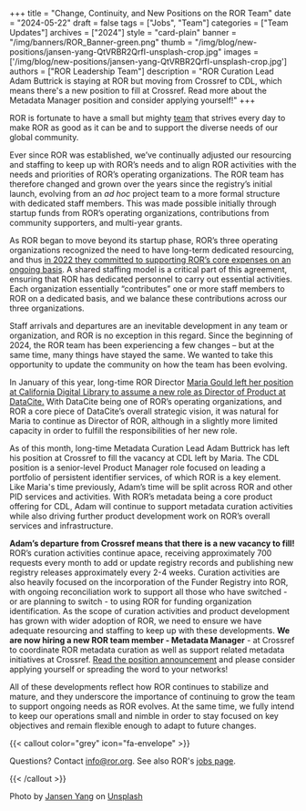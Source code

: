 +++
title = "Change, Continuity, and New Positions on the ROR Team"
date = "2024-05-22"
draft = false
tags = ["Jobs", "Team"]
categories = ["Team Updates"]
archives = ["2024"]
style = "card-plain"
banner = "/img/banners/ROR_Banner-green.png"
thumb = "/img/blog/new-positions/jansen-yang-QtVRBR2QrfI-unsplash-crop.jpg"
images = ['/img/blog/new-positions/jansen-yang-QtVRBR2QrfI-unsplash-crop.jpg']
authors = ["ROR Leadership Team"]
description = "ROR Curation Lead Adam Buttrick is staying at ROR but moving from Crossref to CDL, which means there's a new position to fill at Crossref. Read more about the Metadata Manager position and consider applying yourself!"
+++

ROR is fortunate to have a small but mighty [team](/about/team/#core-team) that strives every day to make ROR as good as it can be and to support the diverse needs of our global community. 

Ever since ROR was established, we’ve continually adjusted our resourcing and staffing to keep up with ROR’s needs and to align ROR activities with the needs and priorities of ROR’s operating organizations. The ROR team has therefore changed and grown over the years since the registry’s initial launch, evolving from an _ad hoc_ project team to a more formal structure with dedicated staff members. This was made possible initially through startup funds from ROR’s operating organizations, contributions from community supporters, and multi-year grants. 

As ROR began to move beyond its startup phase, ROR’s three operating organizations recognized the need to have long-term dedicated resourcing, and thus [in 2022 they committed to supporting ROR’s core expenses on an ongoing basis](https://ror.org/blog/2022-10-10-strengthening-sustainability/). A shared staffing model is a critical part of this agreement, ensuring that ROR has dedicated personnel to carry out essential activities. Each organization essentially “contributes” one or more staff members to ROR on a dedicated basis, and we balance these contributions across our three organizations. 

Staff arrivals and departures are an inevitable development in any team or organization, and ROR is no exception in this regard. Since the beginning of 2024, the ROR team has been experiencing a few changes – but at the same time, many things have stayed the same. We wanted to take this opportunity to update the community on how the team has been evolving. 

In January of this year, long-time ROR Director [Maria Gould left her position at California Digital Library to assume a new role as Director of Product at DataCite.](https://datacite.org/blog/welcome-maria-gould-datacites-new-product-director/) With DataCite being one of ROR’s operating organizations, and ROR a core piece of DataCite’s overall strategic vision, it was natural for Maria to continue as Director of  ROR, although in a slightly more limited capacity in order to fulfill the responsibilities of her new role. 

As of this month, long-time Metadata Curation Lead Adam Buttrick has left his position at Crossref to fill the vacancy at CDL left by Maria. The CDL position is a senior-level Product Manager role focused on leading a portfolio of persistent identifier services, of which ROR is a key element. Like Maria's time previously, Adam’s time will be split across ROR and other PID services and activities. With ROR’s metadata being a core product offering for CDL, Adam will continue to support metadata curation activities while also driving further product development work on ROR’s overall services and infrastructure. 

**Adam’s departure from Crossref means that there is a new vacancy to fill!** ROR’s curation activities continue apace, receiving approximately 700 requests every month to add or update registry records and publishing new registry releases approximately every 2-4 weeks. Curation activities are also heavily focused on the incorporation of the Funder Registry into ROR, with ongoing reconciliation work to support all those who have switched - or are planning to switch - to using ROR for funding organization identification. As the scope of curation activities and product development has grown with wider adoption of ROR, we need to ensure we have adequate resourcing and staffing to keep up with these developments. **We are now hiring a new ROR team member - Metadata Manager** - at Crossref to coordinate ROR metadata curation as well as support related metadata initiatives at Crossref. [Read the position announcement](https://www.crossref.org/jobs/2024-05-21-metadata-manager/) and please consider applying yourself or spreading the word to your networks!

All of these developments reflect how ROR continues to stabilize and mature, and they underscore the importance of continuing to grow the team to support ongoing needs as ROR evolves. At the same time, we fully intend to keep our operations small and nimble in order to stay focused on key objectives and remain flexible enough to adapt to future changes. 

{{< callout color="grey" icon="fa-envelope" >}}

Questions? Contact info@ror.org. See also ROR's [jobs page](/jobs).

{{< /callout >}}

Photo by [Jansen Yang](https://unsplash.com/@sens_design) on [Unsplash](https://unsplash.com/photos/concrete-man-beside-lion-statue-QtVRBR2QrfI?utm_content=creditCopyText&utm_medium=referral&utm_source=unsplash)